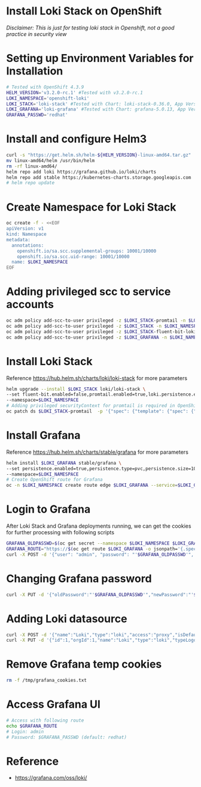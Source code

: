 # Install Loki Stack on OpenShift
*Disclaimer: This is just for testing loki stack in Openshift, not a good practice in security view*
# Setting up Environment Variables for Installation
```bash
# Tested with OpenShift 4.3.9
HELM_VERSION='v3.2.0-rc.1' #Tested with v3.2.0-rc.1
LOKI_NAMESPACE='openshift-loki'
LOKI_STACK='loki-stack' #Tested with Chart: loki-stack-0.36.0, App Version v1.4.1
LOKI_GRAFANA='loki-grafana' #Tested with Chart: grafana-5.0.13, App Version: 6.7.1
GRAFANA_PASSWD='redhat'
```
# Install and configure Helm3
```bash
curl -s "https://get.helm.sh/helm-${HELM_VERSION}-linux-amd64.tar.gz" | tar xz
mv linux-amd64/helm /usr/bin/helm
rm -rf linux-amd64/
helm repo add loki https://grafana.github.io/loki/charts
helm repo add stable https://kubernetes-charts.storage.googleapis.com
# helm repo update
```
# Create Namespace for Loki Stack
```bash
oc create -f - <<EOF
apiVersion: v1
kind: Namespace
metadata:
  annotations:
    openshift.io/sa.scc.supplemental-groups: 10001/10000
    openshift.io/sa.scc.uid-range: 10001/10000
  name: $LOKI_NAMESPACE
EOF
```
# Adding privileged scc to service accounts
```bash
oc adm policy add-scc-to-user privileged -z $LOKI_STACK-promtail -n $LOKI_NAMESPACE
oc adm policy add-scc-to-user privileged -z $LOKI_STACK -n $LOKI_NAMESPACE
oc adm policy add-scc-to-user privileged -z $LOKI_STACK-fluent-bit-loki -n $LOKI_NAMESPACE
oc adm policy add-scc-to-user privileged -z $LOKI_GRAFANA -n $LOKI_NAMESPACE
```
# Install Loki Stack
Reference https://hub.helm.sh/charts/loki/loki-stack for more parameters
```bash
helm upgrade --install $LOKI_STACK loki/loki-stack \
--set fluent-bit.enabled=false,promtail.enabled=true,loki.persistence.enabled=true,loki.persistence.size=100Gi \
--namespace=$LOKI_NAMESPACE
# Adding privileged securityContext for promtail is required in OpenShift
oc patch ds $LOKI_STACK-promtail  -p '{"spec": {"template": {"spec": {"containers": [{"name": "promtail","securityContext": {"privileged": true}}]}}}}' -n $LOKI_NAMESPACE
```
# Install Grafana
Reference https://hub.helm.sh/charts/stable/grafana for more parameters
```bash
helm install $LOKI_GRAFANA stable/grafana \
--set persistence.enabled=true,persistence.type=pvc,persistence.size=10Gi \
--namespace=$LOKI_NAMESPACE
# Create OpenShift route for Grafana
oc -n $LOKI_NAMESPACE create route edge $LOKI_GRAFANA --service=$LOKI_GRAFANA --port=service --insecure-policy=Redirect
```
# Login to Grafana
After Loki Stack and Grafana deployments running, we can get the cookies for further processing with following scripts
```bash
GRAFANA_OLDPASSWD=$(oc get secret --namespace $LOKI_NAMESPACE $LOKI_GRAFANA -o jsonpath="{.data.admin-password}" | base64 --decode)
GRAFANA_ROUTE="https://$(oc get route $LOKI_GRAFANA -o jsonpath='{.spec.host}' -n $LOKI_NAMESPACE)"
curl -X POST -d '{"user": "admin", "password": "'$GRAFANA_OLDPASSWD'", "email": ""}' -H "Content-Type: application/json" -k $GRAFANA_ROUTE/login -c /tmp/grafana_cookies.txt
```
# Changing Grafana password
```bash
curl -X PUT -d '{"oldPassword":"'$GRAFANA_OLDPASSWD'","newPassword":"'$GRAFANA_PASSWD'","confirmNew":"'$GRAFANA_PASSWD'"}' -H "Content-Type: application/json" -k $GRAFANA_ROUTE/api/user/password -b /tmp/grafana_cookies.txt
```
# Adding Loki datasource
```bash
curl -X POST -d '{"name":"Loki","type":"loki","access":"proxy","isDefault":true}' -H "Content-Type: application/json" -k $GRAFANA_ROUTE/api/datasources -b /tmp/grafana_cookies.txt
curl -X PUT -d '{"id":1,"orgId":1,"name":"Loki","type":"loki","typeLogoUrl":"","access":"proxy","url":"http://'$LOKI_STACK':3100","password":"","user":"","database":"","basicAuth":false,"basicAuthUser":"","basicAuthPassword":"","withCredentials":false,"isDefault":true,"jsonData":{},"secureJsonFields":{},"version":1,"readOnly":false}' -H "Content-Type: application/json" -k $GRAFANA_ROUTE/api/datasources/1 -b /tmp/grafana_cookies.txt
```
# Remove Grafana temp cookies
```bash
rm -f /tmp/grafana_cookies.txt
```
# Access Grafana UI
```bash
# Access with following route
echo $GRAFANA_ROUTE
# Login: admin
# Password: $GRAFANA_PASSWD (default: redhat)
```
# Reference
- https://grafana.com/oss/loki/
